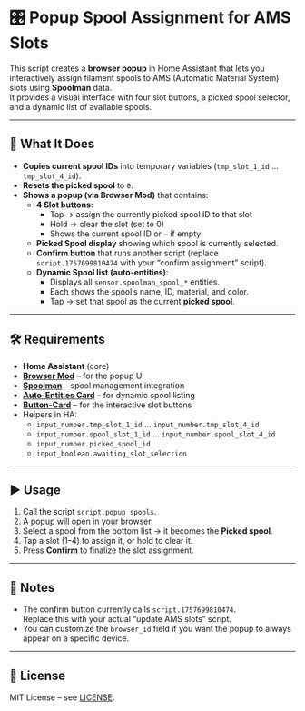 # 🎛️ Popup Spool Assignment for AMS Slots

This script creates a **browser popup** in Home Assistant that lets you interactively assign filament spools to AMS (Automatic Material System) slots using **Spoolman** data.  
It provides a visual interface with four slot buttons, a picked spool selector, and a dynamic list of available spools.

---

## 🚀 What It Does
- **Copies current spool IDs** into temporary variables (`tmp_slot_1_id` … `tmp_slot_4_id`).  
- **Resets the picked spool** to `0`.  
- **Shows a popup (via Browser Mod)** that contains:
  - **4 Slot buttons**:  
    - Tap → assign the currently picked spool ID to that slot  
    - Hold → clear the slot (set to 0)  
    - Shows the current spool ID or `–` if empty  
  - **Picked Spool display** showing which spool is currently selected.  
  - **Confirm button** that runs another script (replace `script.1757699810474` with your “confirm assignment” script).  
  - **Dynamic Spool list (auto-entities)**:  
    - Displays all `sensor.spoolman_spool_*` entities.  
    - Each shows the spool’s name, ID, material, and color.  
    - Tap → set that spool as the current **picked spool**.

---

## 🛠️ Requirements
- **Home Assistant** (core)  
- **[Browser Mod](https://github.com/thomasloven/hass-browser_mod)** – for the popup UI  
- **[Spoolman](https://github.com/Donkie/Spoolman)** – spool management integration  
- **[Auto-Entities Card](https://github.com/thomasloven/lovelace-auto-entities)** – for dynamic spool listing  
- **[Button-Card](https://github.com/custom-cards/button-card)** – for the interactive slot buttons  
- Helpers in HA:
  - `input_number.tmp_slot_1_id` … `input_number.tmp_slot_4_id`
  - `input_number.spool_slot_1_id` … `input_number.spool_slot_4_id`
  - `input_number.picked_spool_id`
  - `input_boolean.awaiting_slot_selection`
 
---

## ▶️ Usage
1. Call the script `script.popup_spools`.  
2. A popup will open in your browser.  
3. Select a spool from the bottom list → it becomes the **Picked spool**.  
4. Tap a slot (1–4) to assign it, or hold to clear it.  
5. Press **Confirm** to finalize the slot assignment.  

---

## 📝 Notes
- The confirm button currently calls `script.1757699810474`.  
  Replace this with your actual “update AMS slots” script.  
- You can customize the `browser_id` field if you want the popup to always appear on a specific device.  

---

## 📜 License
MIT License – see [LICENSE](../LICENSE).
